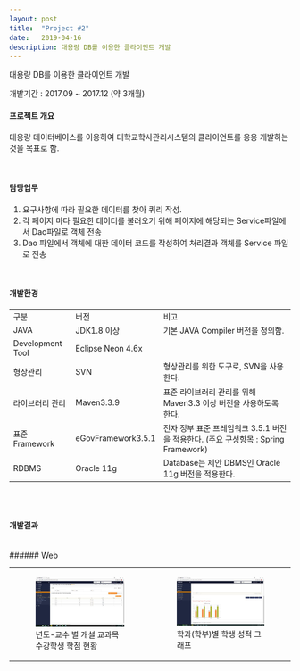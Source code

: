 ```yaml
---
layout: post
title:  "Project #2"
date:   2019-04-16
description: 대용량 DB를 이용한 클라이언트 개발
---
```


<p class="intro">대용량 DB를 이용한 클라이언트 개발</p>
개발기간 : 2017.09 ~ 2017.12 (약 3개월)

#### 프로젝트 개요

대용량 데이터베이스를 이용하여 대학교학사관리시스템의 클라이언트를 응용 개발하는 것을 목표로 함.

<br/>

#### 담당업무

1. 요구사항에 따라 필요한 데이터를 찾아 쿼리 작성.
2. 각 페이지 마다 필요한 데이터를 불러오기 위해 페이지에 해당되는 Service파일에서 Dao파일로 객체 전송
3. Dao 파일에서 객체에 대한 데이터 코드를 작성하여 처리결과 객체를 Service 파일로 전송


<br/>

#### 개발환경

<table>
    <tr>
        <td>구분</td>
        <td>버전</td>
        <td>비고</td>
    </tr>
    <tr>
        <td>JAVA</td>
        <td>JDK1.8 이상</td>
        <td>기본 JAVA Compiler 버전을 정의함.</td>
    </tr>
    <tr>
        <td>Development Tool</td>
        <td>Eclipse Neon 4.6x</td>
        <td></td>
    </tr>
    <tr>
        <td>형상관리</td>
        <td>SVN</td>
        <td>형상관리를 위한 도구로, SVN을 사용한다.</td>
    </tr>
    <tr>
        <td>라이브러리 관리</td>
        <td>Maven3.3.9</td>
        <td>표준 라이브러리 관리를 위해 Maven3.3 이상 버전을 사용하도록 한다.</td>
    </tr>
    <tr>
        <td>표준 Framework</td>
        <td>eGovFramework3.5.1</td>
        <td>전자 정부 표준 프레임워크 3.5.1 버전을 적용한다.
        (주요 구성항목 : Spring Framework)</td>
    </tr>
    <tr>
        <td>RDBMS</td>
        <td>Oracle 11g</td>
        <td>Database는 제안 DBMS인 Oracle 11g 버전을 적용한다.</td>
    </tr>
</table>


<br/>

<br/>

#### 개발결과 
<br/>
###### Web 

<table>
    <tr>
        <td>
            <figure>
                <img src="/assets/img/년도.jpg" alt=""/>
                <figcaption>년도-교수 별 개설 교과목 수강학생 학점 현황</figcaption>
            </figure>
        </td>
        <td>
            <figure>
                <img src="/assets/img/학과.jpg" alt=""/>
                <figcaption>학과(학부)별 학생 성적 그래프 </figcaption>
            </figure>
        </td>
    </tr>
</table>

<br/>


<br/><br/>

